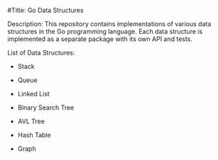 #Title: Go Data Structures

Description: This repository contains implementations of various data structures in the Go programming language. Each data structure is implemented as a separate package with its own API and tests.

List of Data Structures:

* Stack
* Queue
* Linked List
* Binary Search Tree
* AVL Tree
* Hash Table

* Graph